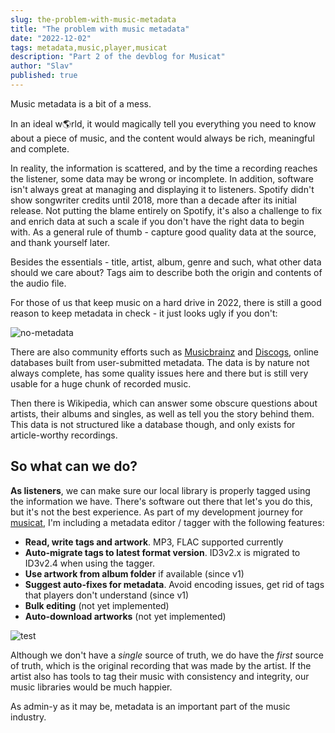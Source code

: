 ```yaml
---
slug: the-problem-with-music-metadata
title: "The problem with music metadata"
date: "2022-12-02"
tags: metadata,music,player,musicat
description: "Part 2 of the devblog for Musicat"
author: "Slav"
published: true
---
```

Music metadata is a bit of a mess. 

In an ideal w🌎rld, it would magically tell you everything you need to know about a piece of music, and the content would always be rich, meaningful and complete. 

In reality, the information is scattered, and by the time a recording reaches the listener, some data may be wrong or incomplete. In addition, software isn't always great at managing and displaying it to listeners. Spotify didn't show songwriter credits until 2018, more than a decade after its initial release. Not putting the blame entirely on Spotify, it's also a challenge to fix and enrich data at such a scale if you don't have the right data to begin with. As a general rule of thumb - capture good quality data at the source, and thank yourself later. 

Besides the essentials - title, artist, album, genre and such, what other data should we care about? Tags aim to describe both the origin and contents of the audio file. 

For those of us that keep music on a hard drive in 2022, there is still a good reason to keep metadata in check - it just looks ugly if you don't:

![no-metadata](/post-media/musicat-devblog-2/no-metadata.webp)


There are also community efforts such as [Musicbrainz](https://musicbrainz.org/) and [Discogs](https://discogs.com/), online databases built from user-submitted metadata. The data is by nature not always complete, has some quality issues here and there but is still very usable for a huge chunk of recorded music. 

Then there is Wikipedia, which can answer some obscure questions about artists, their albums and singles, as well as tell you the story behind them. This data is not structured like a database though, and only exists for article-worthy recordings. 

## So what can we do?

**As listeners**, we can make sure our local library is properly tagged using the information we have. There's software out there that let's you do this, but it's not the best experience. As part of my development journey for [musicat](https://github.com/basharovV/musicat), I'm including a metadata editor / tagger with the following features:
- **Read, write tags and artwork**. MP3, FLAC supported currently
- **Auto-migrate tags to latest format version**. ID3v2.x is migrated to ID3v2.4 when using the tagger.
- **Use artwork from album folder** if available (since v1)
- **Suggest auto-fixes for metadata**. Avoid encoding issues, get rid of tags that players don't understand (since v1)
- **Bulk editing** (not yet implemented)
- **Auto-download artworks** (not yet implemented)

![test](/post-media/musicat-devblog-2/track-info.webp)

Although we don't have a *single* source of truth, we do have the *first* source of truth, which is the original recording that was made by the artist. If the artist also has tools to tag their music with consistency and integrity, our music libraries would be much happier. 

As admin-y as it may be, metadata is an important part of the music industry. 

